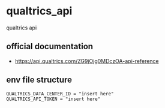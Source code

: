 # qualtrics_api
qualtrics api



## official documentation 
- https://api.qualtrics.com/ZG9jOjg0MDczOA-api-reference 

## env file structure 
```
QUALTRICS_DATA_CENTER_ID = "insert here"
QUALTRICS_API_TOKEN = "insert here" 
```